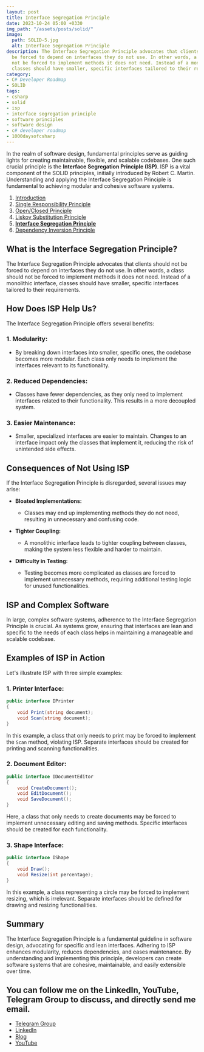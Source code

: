 ```yaml
---
layout: post
title: Interface Segregation Principle
date: 2023-10-24 05:00 +0330
img_path: "/assets/posts/solid/"
image:
  path: SOLID-5.jpg
  alt: Interface Segregation Principle
description: The Interface Segregation Principle advocates that clients should not
  be forced to depend on interfaces they do not use. In other words, a class should
  not be forced to implement methods it does not need. Instead of a monolithic interface,
  classes should have smaller, specific interfaces tailored to their requirements.
category:
- C# Developer Roadmap
- SOLID
tags:
- csharp
- solid
- isp
- interface segregation principle
- software principles
- software design
- c# developer roadmap
- 1000daysofcsharp
---
```

In the realm of software design, fundamental principles serve as guiding lights for creating maintainable, flexible, and scalable codebases. One such crucial principle is the **Interface Segregation Principle (ISP)**. ISP is a vital component of the SOLID principles, initially introduced by Robert C. Martin. Understanding and applying the Interface Segregation Principle is fundamental to achieving modular and cohesive software systems.

1. [Introduction](https://sadin.dev/posts/mastering-solid-principles-in-csharp/?)
2. [Single Responsibility Principle](https://sadin.dev/posts/single-responsibility-principle/?)
3. [Open/Closed Principle](https://sadin.dev/posts/open-closed-principle/?)
4. [Liskov Substitution Principle](https://sadin.dev/posts/liskov-substitution-principle/?)
5. [**Interface Segregation Principle**](https://sadin.dev/posts/interface-segregation-principle/?)
6. [Dependency Inversion Principle](https://sadin.dev/posts/dependency-inversion-principle/?)

## What is the Interface Segregation Principle?

The Interface Segregation Principle advocates that clients should not be forced to depend on interfaces they do not use. In other words, a class should not be forced to implement methods it does not need. Instead of a monolithic interface, classes should have smaller, specific interfaces tailored to their requirements.

## How Does ISP Help Us?

The Interface Segregation Principle offers several benefits:

### 1. **Modularity:**
   - By breaking down interfaces into smaller, specific ones, the codebase becomes more modular. Each class only needs to implement the interfaces relevant to its functionality.

### 2. **Reduced Dependencies:**
   - Classes have fewer dependencies, as they only need to implement interfaces related to their functionality. This results in a more decoupled system.

### 3. **Easier Maintenance:**
   - Smaller, specialized interfaces are easier to maintain. Changes to an interface impact only the classes that implement it, reducing the risk of unintended side effects.

## Consequences of Not Using ISP

If the Interface Segregation Principle is disregarded, several issues may arise:

- **Bloated Implementations:**
  - Classes may end up implementing methods they do not need, resulting in unnecessary and confusing code.

- **Tighter Coupling:**
  - A monolithic interface leads to tighter coupling between classes, making the system less flexible and harder to maintain.

- **Difficulty in Testing:**
  - Testing becomes more complicated as classes are forced to implement unnecessary methods, requiring additional testing logic for unused functionalities.

## ISP and Complex Software

In large, complex software systems, adherence to the Interface Segregation Principle is crucial. As systems grow, ensuring that interfaces are lean and specific to the needs of each class helps in maintaining a manageable and scalable codebase.

## Examples of ISP in Action

Let's illustrate ISP with three simple examples:

### 1. **Printer Interface:**

```csharp
public interface IPrinter
{
    void Print(string document);
    void Scan(string document);
}
```

In this example, a class that only needs to print may be forced to implement the `Scan` method, violating ISP. Separate interfaces should be created for printing and scanning functionalities.

### 2. **Document Editor:**

```csharp
public interface IDocumentEditor
{
    void CreateDocument();
    void EditDocument();
    void SaveDocument();
}
```

Here, a class that only needs to create documents may be forced to implement unnecessary editing and saving methods. Specific interfaces should be created for each functionality.

### 3. **Shape Interface:**

```csharp
public interface IShape
{
    void Draw();
    void Resize(int percentage);
}
```

In this example, a class representing a circle may be forced to implement resizing, which is irrelevant. Separate interfaces should be defined for drawing and resizing functionalities.

## Summary

The Interface Segregation Principle is a fundamental guideline in software design, advocating for specific and lean interfaces. Adhering to ISP enhances modularity, reduces dependencies, and eases maintenance. By understanding and implementing this principle, developers can create software systems that are cohesive, maintainable, and easily extensible over time.



## You can follow me on the LinkedIn, YouTube, Telegram Group to discuss, and directly send me email.
- [Telegram Group](https://t.me/sadinco_csharp)
- [LinkedIn](https://linkedin.com/in/MrSadin)
- [Blog](https://sadin.dev)
- [YouTube](https://youtube.com/c/EnKamran)